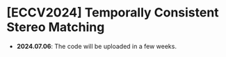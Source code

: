 # [ECCV2024] Temporally Consistent Stereo Matching

- **2024.07.06**: The code will be uploaded in a few weeks.

